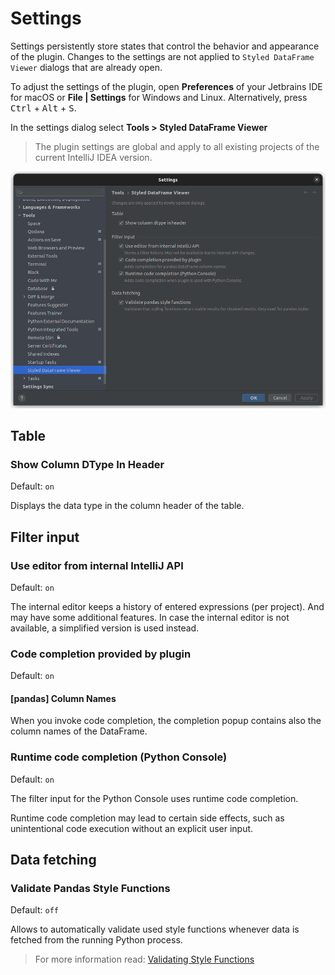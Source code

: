 # Settings
Settings persistently store states that control the behavior and appearance of the plugin.
Changes to the settings are not applied to `Styled DataFrame Viewer` dialogs that are already open.

To adjust the settings of the plugin, open **Preferences** of your Jetbrains IDE for macOS or **File | Settings** for Windows and Linux.
Alternatively, press <kbd>Ctrl</kbd> + <kbd>Alt</kbd> + <kbd>S</kbd>.

In the settings dialog select **Tools > Styled DataFrame Viewer**

> The plugin settings are global and apply to all existing projects of the current IntelliJ IDEA version.

![settings](images/settings/settings.png)
## Table
### Show Column DType In Header
Default: `on`

Displays the data type in the column header of the table.

## Filter input
### Use editor from internal IntelliJ API
Default: `on`

The internal editor keeps a history of entered expressions (per project).
And may have some additional features. 
In case the internal editor is not available, a simplified version is used instead.

### Code completion provided by plugin
Default: `on`

#### [pandas] Column Names
When you invoke code completion, the completion popup contains also the column names of the DataFrame.

### Runtime code completion (Python Console)
Default: `on`

The filter input for the Python Console uses runtime code completion.

Runtime code completion may lead to certain side effects, such as unintentional code execution without an explicit user input.

## Data fetching

### Validate Pandas Style Functions
Default: `off`

Allows to automatically validate used style functions whenever data is fetched from the running Python process.
> For more information read: [Validating Style Functions](PANDAS_VALIDATING_STYLE_FUNCTIONS.md)
